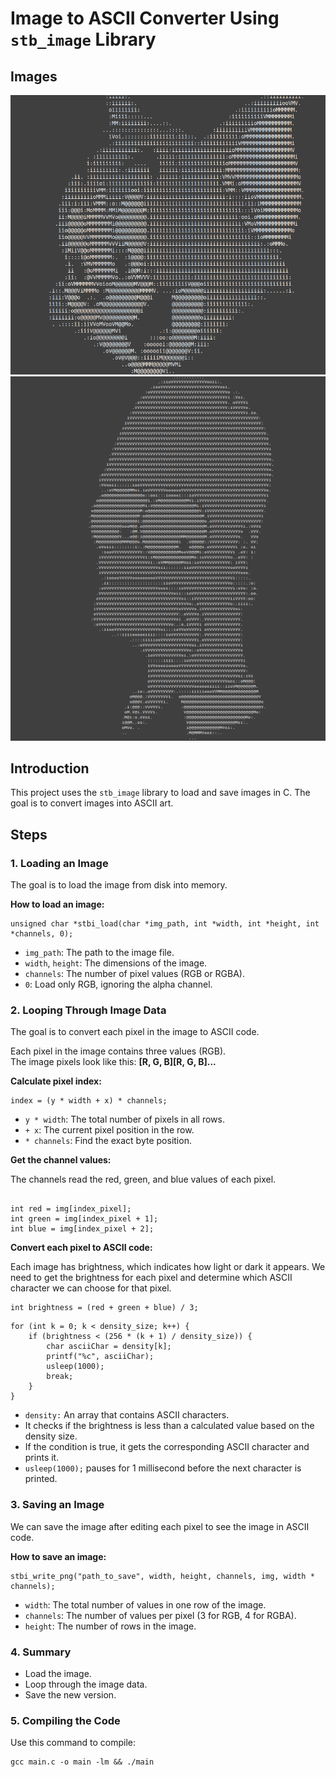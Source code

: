 
<h1>Image to ASCII Converter Using <code>stb_image</code> Library</h1>


<h2>Images</h2>
<img src="images/tom_screen.png" alt="tom">
<img src="images/simpson_screen.png" alt="simpson">

<h2>Introduction</h2>
<p>This project uses the <code>stb_image</code> library to load and save images in C. The goal is to convert images into ASCII art.</p>


<h2>Steps</h2>

<h3>1. Loading an Image</h3>
<p>The goal is to load the image from disk into memory.</p>
<p><strong>How to load an image:</strong></p>
<pre><code>unsigned char *stbi_load(char *img_path, int *width, int *height, int *channels, 0);</code></pre>
<ul>
    <li><code>img_path</code>: The path to the image file.</li>
    <li><code>width</code>, <code>height</code>: The dimensions of the image.</li>
    <li><code>channels</code>: The number of pixel values (RGB or RGBA).</li>
    <li><code>0</code>: Load only RGB, ignoring the alpha channel.</li>
</ul>

<h3>2. Looping Through Image Data</h3>
<p>The goal is to convert each pixel in the image to ASCII code.</p>
<p>Each pixel in the image contains three values (RGB). <br>
The image pixels look like this: <b>[R, G, B][R, G, B]...</b></p>

<p><strong>Calculate pixel index:</strong></p>
<pre><code>index = (y * width + x) * channels;</code></pre>
<ul>
    <li><code>y * width</code>: The total number of pixels in all rows.</li>
    <li><code>+ x</code>: The current pixel position in the row.</li>
    <li><code>* channels</code>: Find the exact byte position.</li>
</ul>
<p><strong>Get the channel values:</strong></p>
<p>The channels read the red, green, and blue values of each pixel.</p>
<pre><code>
int red = img[index_pixel]; 
int green = img[index_pixel + 1]; 
int blue = img[index_pixel + 2];
</code></pre>
			
<p><strong>Convert each pixel to ASCII code:</strong></p>
<p>Each image has brightness, which indicates how light or dark it appears. We need to get the brightness for each pixel and determine which ASCII character we can choose for that pixel.</p>
<pre><code>int brightness = (red + green + blue) / 3;</code></pre>

<pre><code>for (int k = 0; k < density_size; k++) {
    if (brightness < (256 * (k + 1) / density_size)) {
        char asciiChar = density[k];
        printf("%c", asciiChar); 
        usleep(1000);
        break;
    }
}</code></pre>

<ul>
    <li><code>density:</code> An array that contains ASCII characters.</li>
    <li>It checks if the brightness is less than a calculated value based on the density size.</li>
    <li>If the condition is true, it gets the corresponding ASCII character and prints it.</li>
    <li><code>usleep(1000);</code> pauses for 1 millisecond before the next character is printed.</li>
</ul>

<h3>3. Saving an Image</h3>
<p>We can save the image after editing each pixel to see the image in ASCII code.</p>
<p><strong>How to save an image:</strong></p>
<pre><code>stbi_write_png("path_to_save", width, height, channels, img, width * channels);</code></pre>
<ul>
    <li><code>width</code>: The total number of values in one row of the image.</li>
    <li><code>channels</code>: The number of values per pixel (3 for RGB, 4 for RGBA).</li>
    <li><code>height</code>: The number of rows in the image.</li>
</ul>

<h3>4. Summary</h3>
<ul>
    <li>Load the image.</li>
    <li>Loop through the image data.</li>
    <li>Save the new version.</li>
</ul>

<h3>5. Compiling the Code</h3>
<p>Use this command to compile:</p>
<pre><code>gcc main.c -o main -lm && ./main</code></pre>

